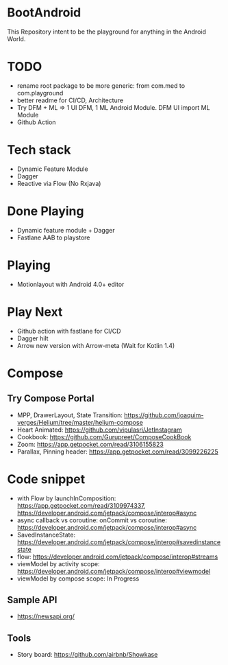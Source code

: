 # BootAndroid
This Repository intent to be the playground for anything in the Android World.

# TODO
- rename root package to be more generic: from com.med to com.playground
- better readme for CI/CD, Architecture
- Try DFM + ML => 1 UI DFM, 1 ML Android Module. DFM UI import ML Module
- Github Action

# Tech stack
- Dynamic Feature Module
- Dagger
- Reactive via Flow (No Rxjava)

# Done Playing
- Dynamic feature module + Dagger
- Fastlane AAB to playstore

# Playing
- Motionlayout with Android 4.0+ editor

# Play Next
- Github action with fastlane for CI/CD
- Dagger hilt
- Arrow new version with Arrow-meta (Wait for Kotlin 1.4)

# Compose
## Try Compose Portal
- MPP, DrawerLayout, State Transition: https://github.com/joaquim-verges/Helium/tree/master/helium-compose
- Heart Animated: https://github.com/vipulasri/JetInstagram
- Cookbook: https://github.com/Gurupreet/ComposeCookBook
- Zoom: https://app.getpocket.com/read/3106155823
- Parallax, Pinning header: https://app.getpocket.com/read/3099226225

# Code snippet
- with Flow by launchInComposition: https://app.getpocket.com/read/3109974337, https://developer.android.com/jetpack/compose/interop#async
- async callback vs coroutine: onCommit vs coroutine: https://developer.android.com/jetpack/compose/interop#async
- SavedInstanceState: https://developer.android.com/jetpack/compose/interop#savedinstancestate
- flow: https://developer.android.com/jetpack/compose/interop#streams
- viewModel by activity scope: https://developer.android.com/jetpack/compose/interop#viewmodel
- viewModel by compose scope: In Progress


## Sample API
- https://newsapi.org/ 

## Tools
- Story board: https://github.com/airbnb/Showkase